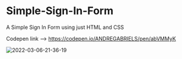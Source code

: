 # Simple-Sign-In-Form
A Simple Sign In Form using just HTML and CSS 
 
Codepen link --> https://codepen.io/ANDREGABRIELS/pen/abVMMyK

![2022-03-06-21-36-19](https://user-images.githubusercontent.com/60861872/156949820-7adbfd8d-2910-425b-b6d2-4f06ae928471.gif)
